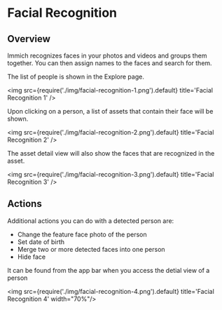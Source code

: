 # Facial Recognition

## Overview
Immich recognizes faces in your photos and videos and groups them together. You can then assign names to the faces and search for them.

The list of people is shown in the Explore page.

<img src={require('./img/facial-recognition-1.png').default} title='Facial Recognition 1' />

Upon clicking on a person, a list of assets that contain their face will be shown.

<img src={require('./img/facial-recognition-2.png').default} title='Facial Recognition 2' />

The asset detail view will also show the faces that are recognized in the asset.

<img src={require('./img/facial-recognition-3.png').default} title='Facial Recognition 3' />

## Actions
Additional actions you can do with a detected person are:

- Change the feature face photo of the person
- Set date of birth
- Merge two or more detected faces into one person
- Hide face

It can be found from the app bar when you access the detial view of a person

<img src={require('./img/facial-recognition-4.png').default} title='Facial Recognition 4' width="70%"/>
